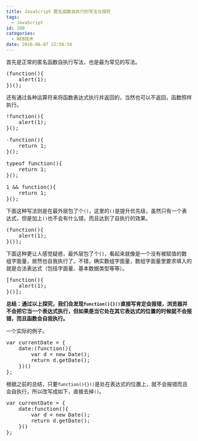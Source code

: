 ```yaml
---
title: JavaScript 匿名函数自执行的写法与探究
tags:
  - JavaScript
id: 108
categories:
  - WEB技术
date: 2016-06-07 22:58:58
---
```


首先是正常的匿名函数自执行写法，也是最为常见的写法。
<pre>(function(){
	alert(1);
})();
</pre>
还有通过各种运算符来将函数表达式执行并返回的，当然也可以不返回，函数照样执行。
<pre>!function(){
	alert(1);
}();

-function(){
	return 1;
}();

typeof function(){
	return 1;
}();

1 &amp;&amp; function(){
	return 1;
}();
</pre>
下面这种写法则是在最外层包了个`()`，这里的`()`是提升优先级，虽然只有一个表达式，但是加上`()`也不会有什么错，而且达到了自执行的效果。
<pre>(function(){
	alert(1);
}());
</pre>
下面这种更让人感觉疑惑，最外层包了个`[]`，看起来就像是一个没有被赋值的数组字面量，居然也自我执行了。不错，确实数组字面量，数组字面量里要求填入的就是合法表达式（包括字面量、基本数据类型等等）。
<pre>[function(){
	alert(1);
}()];
</pre>
**总结：通过以上探究，我们会发现`function(){}()`直接写肯定会报错，浏览器并不会把它当一个表达式执行，但如果是当它处在其它表达式的位置的时候就不会报错，而且函数会自我执行。**

一个实际的例子。
<pre>var currentDate = {
	date:(function(){
		var d = new Date();
		return d.getDate();
	})()
};
</pre>
根据之前的总结，只要`function(){}()`是处在表达式的位置上，就不会报错而且会自执行，所以改写成如下，直接去掉`()`。
<pre>var currentDate = {
	date:function(){
		var d = new Date();
		return d.getDate();
	}()
};
</pre>